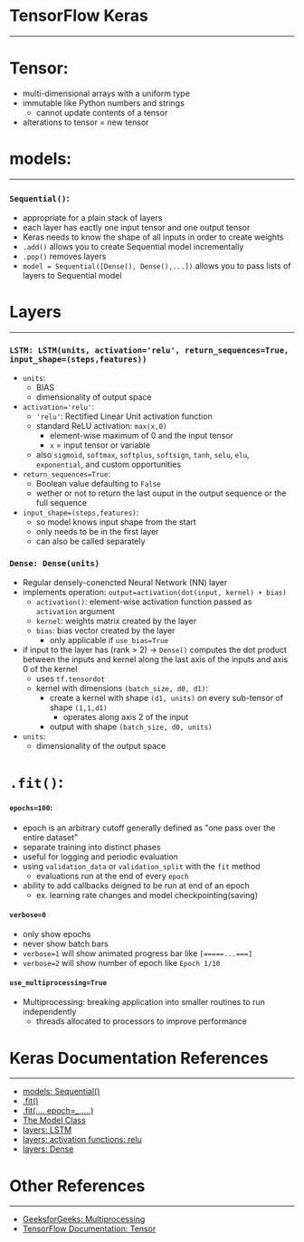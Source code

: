 # **TensorFlow Keras**
---

# Tensor: 
- multi-dimensional arrays with a uniform type 
- immutable like Python numbers and strings
    - cannot update contents of a tensor
- alterations to tensor = new tensor 


# models:
---
### `Sequential()`:
- appropriate for a plain stack of layers
- each layer has eactly one input tensor and one output tensor 
- Keras needs to know the shape of all inputs in order to create weights 
- `.add()` allows you to create Sequential model incrementally 
- `.pop()` removes layers 
- `model = Sequential([Dense(), Dense(),...])` allows you to pass lists of layers to Sequential model 



# Layers
---
### `LSTM: LSTM(units, activation='relu', return_sequences=True, input_shape=(steps,features))`
- `units`: 
    - BIAS
    - dimensionality of output space 
- `activation='relu'`: 
    - `'relu'`: Rectified Linear Unit activation function 
    - standard ReLU activation: `max(x,0)`
        - element-wise maximum of 0 and the input tensor 
        - `x` = input tensor or variable 
    - also `sigmoid`, `softmax`, `softplus`, `softsign`, `tanh`, `selu`, `elu`, `exponential`, and custom opportunities 
- `return_sequences=True`: 
    - Boolean value defaulting to `False`
    - wether or not to return the last ouput in the output sequence or the full sequence 
- `input_shape=(steps,features)`: 
    - so model knows input shape from the start
    - only needs to be in the first layer 
    - can also be called separately 

### `Dense: Dense(units)`
- Regular densely-conencted Neural Network (NN) layer 
- implements operation: `output=activation(dot(input, kernel) + bias)` 
    - `activation()`: element-wise activation function passed as `activation` argument
    - `kernel`: weights matrix created by the layer 
    - `bias`: bias vector created by the layer
        - only applicable if `use_bias=True`
- if input to the layer has (rank > 2) -> `Dense()` computes the dot product between the inputs and kernel along the last axis of the inputs and axis 0 of the kernel 
    - uses `tf.tensordot`
    - kernel with dimensions  `(batch_size, d0, d1)`: 
        - create a kernel with shape `(d1, units)` on every sub-tensor of shape `(1,1,d1)`
            - operates along axis 2 of the input 
        - output with shape `(batch_size, d0, units)`
- `units`: 
    - dimensionality of the output space 





# `.fit()`:
#### `epochs=100`:
- epoch is an arbitrary cutoff generally defined as "one pass over the entire dataset"
- separate training into distinct phases 
- useful for logging and periodic evaluation 
- using `validation_data` or `validation_split` with the `fit` method 
    - evaluations run at the end of every `epoch` 
- ability to add callbacks deigned to be run at end of an epoch
    - ex. learning rate changes and model checkpointing(saving)
    
#### `verbose=0`
- only show epochs
- never show batch bars 
- `verbose=1` will show animated progress bar like `[=====...===]`
- `verbose=2` will show number of epoch like `Epoch 1/10`

#### `use_multiprocessing=True`
- Multiprocessing: breaking application into smaller routines to run independently 
    - threads allocated to processors to improve performance








# Keras Documentation References
---
- [models: Sequential()](https://keras.io/guides/sequential_model/)
- [.fit()](https://keras.rstudio.com/reference/fit.html)
- [.fit(.... epoch=_,....)](https://keras.io/getting_started/faq/#what-do-sample-batch-and-epoch-mean)
- [The Model Class](https://keras.io/api/models/model/)
- [layers: LSTM](https://keras.io/api/layers/recurrent_layers/lstm/)
- [layers: activation functions: relu](https://keras.io/api/layers/activations/)
- [layers: Dense](https://keras.io/api/layers/core_layers/dense/)


# Other References 
---
- [GeeksforGeeks: Multiprocessing](https://www.geeksforgeeks.org/multiprocessing-python-set-1/)
- [TensorFlow Documentation: Tensor](https://www.tensorflow.org/guide/tensor)